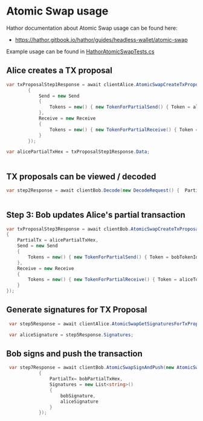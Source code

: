 # Atomic Swap usage

Hathor documentation about Atomic Swap usage can be found here:
- https://hathor.gitbook.io/hathor/guides/headless-wallet/atomic-swap


Example usage can be found in [HathorAtomicSwapTests.cs](Hathor.Tests/HathorAtomicSwapTests.cs)


## Alice creates a TX proposal

```cs
var txProposalStep1Response = await clientAlice.AtomicSwapCreateTxProposal(new AtomicSwapPartialTransactionRequest()
        {
            Send = new Send
            {
                Tokens = new() { new TokenForPartialSend() { Token = aliceTokenId, Value = 1 } }
            },
            Receive = new Receive
            {
                Tokens = new() { new TokenForPartialReceive() { Token = bobTokenId, Value = 10 } }
            }
        });

var alicePartialTxHex = txProposalStep1Response.Data;
            
```

## TX proposals can be viewed / decoded

```cs
var step2Response = await clientBob.Decode(new DecodeRequest() {  PartialTx = alicePartialTxHex });
            
```

##  Step 3: Bob updates Alice's partial transaction

```cs
var txProposalStep3Response = await clientBob.AtomicSwapCreateTxProposal(new AtomicSwapPartialTransactionRequest()
{
    PartialTx = alicePartialTxHex,
    Send = new Send
    {
        Tokens = new() { new TokenForPartialSend() { Token = bobTokenId, Value = 10 } }
    },
    Receive = new Receive
    {
        Tokens = new() { new TokenForPartialReceive() { Token = aliceTokenId, Value = 1 } }
    }
});
```

## Generate signatures for TX Proposal
```cs
 var step5Response = await clientAlice.AtomicSwapGetSignaturesForTxProposal(new AtomicSwapPartialTxRequest() { PartialTx = bobPartialTxHex });

 var aliceSignature = step5Response.Signatures;
```

## Bob signs and push the transaction
```cs
 var step7Response = await clientBob.AtomicSwapSignAndPush(new AtomicSwapSignRequest()
            { 
                PartialTx= bobPartialTxHex,
                Signatures = new List<string>()
                {
                    bobSignature,
                    aliceSignature
                }
            });
```